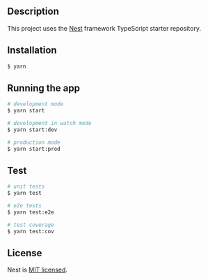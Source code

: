 ## Description

This project uses the [Nest](https://github.com/nestjs/nest) framework TypeScript starter repository.

## Installation

```bash
$ yarn
```

## Running the app

```bash
# development mode
$ yarn start

# development in watch mode
$ yarn start:dev

# production mode
$ yarn start:prod
```

## Test

```bash
# unit tests
$ yarn test

# e2e tests
$ yarn test:e2e

# test coverage
$ yarn test:cov
```

## License

Nest is [MIT licensed](LICENSE).
